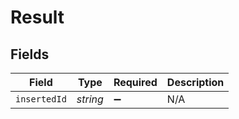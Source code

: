 # Result


## Fields

| Field              | Type               | Required           | Description        |
| ------------------ | ------------------ | ------------------ | ------------------ |
| `insertedId`       | *string*           | :heavy_minus_sign: | N/A                |